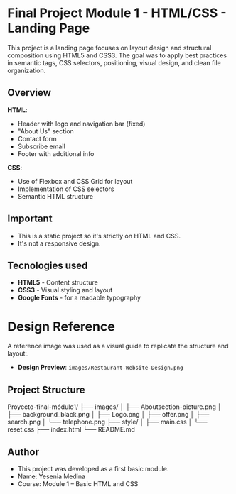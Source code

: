 # Final Project Module 1 - HTML/CSS - Landing Page

This project is a landing page focuses on layout design and structural composition using HTML5 and CSS3. The goal was to apply best practices in semantic tags, CSS selectors, positioning, visual design, and clean file organization.

## Overview

**HTML**:

- Header with logo and navigation bar (fixed)
- "About Us" section
- Contact form
- Subscribe email
- Footer with additional info

**CSS**:

- Use of Flexbox and CSS Grid for layout
- Implementation of CSS selectors
- Semantic HTML structure

## Important

- This is a static project so it's strictly on HTML and CSS.
- It's not a responsive design.

## Tecnologies used

- **HTML5** - Content structure
- **CSS3** - Visual styling and layout
- **Google Fonts** - for a readable typography

# Design Reference

A reference image was used as a visual guide to replicate the structure and layout:.

- **Design Preview**: `images/Restaurant-Website-Design.png`

## Project Structure

Proyecto-final-módulo1/
├── images/
│ ├── Aboutsection-picture.png
│ ├── background_black.png
│ ├── Logo.png
│ ├── offer.png
│ ├── search.png
│ └── telephone.png
├── style/
│ ├── main.css
│ └── reset.css
├── index.html
└── README.md

## Author

- This project was developed as a first basic module.
- Name: Yesenia Medina
- Course: Module 1 – Basic HTML and CSS
